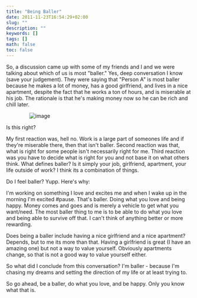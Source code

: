 ```yaml
---
title: "Being Baller"
date: 2011-11-23T16:54:29+02:00
slug: ""
description: ""
keywords: []
tags: []
math: false
toc: false
---
```


So, a discussion came up with some of my friends and I and we were talking about which of us is most "baller." Yes, deep conversation I know (save your judgement). They were saying that "Person A" is most baller because he makes a lot of money, has a good girlfriend, and lives in a nice apartment, despite the fact that he works a ton of hours, and is miserable at his job. The rationale is that he's making money now so he can be rich and chill later.

&nbsp; &nbsp; &nbsp; &nbsp; &nbsp; &nbsp; &nbsp; &nbsp;
![image](https://64.media.tumblr.com/59cad1689e8b9c599d0b9e62762f1520/db03fc8dabc5ab45-e5/s540x810/0ff17d663b23a4503c119f698dee884c79b01850.jpg)

Is this right?

My first reaction was, hell no. Work is a large part of someones life and if they're miserable there, then that isn't baller. Second reaction was that, what is right for some people isn't necessarily right for me. Third reaction was you have to decide what is right for you and not base it on what others think. What defines baller? Is it simply your job, girlfriend, apartment, your life outside of work? I think its a combination of things.

Do I feel baller? Yupp. Here's why:

I'm working on something I love and excites me and when I wake up in the morning I'm excited #pause. That's baller. Doing what you love and being happy. Money comes and goes and is merely a vehicle to get what you want/need. The most baller thing to me is to be able to do what you love and being able to survive off that. I can't think of anything better or more rewarding.

Does being a baller include having a nice girlfriend and a nice apartment? Depends, but to me its more than that. Having a girlfriend is great (I have an amazing one) but not a way to value yourself. Obviously apartments change, so that is not a good way to value yourself either.&nbsp;

So what did I conclude from this conversation? I'm baller - because I'm chasing my dreams and setting the direction of my life or at least trying to.

So go ahead, be a baller, do what you love, and be happy. Only you know what that is.
